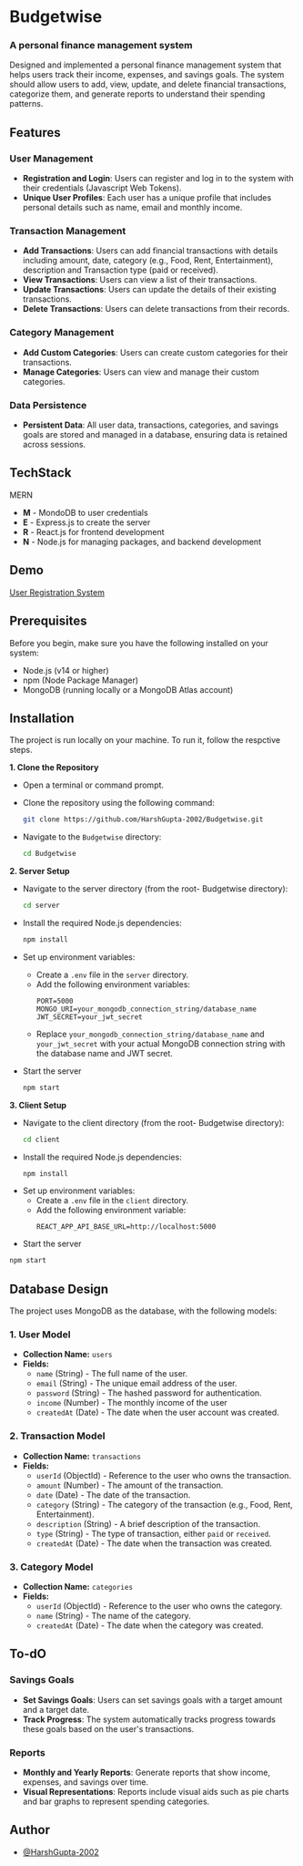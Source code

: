 
# Budgetwise
### A personal finance management system

Designed and implemented a personal finance management system that helps users track their income, expenses, and savings goals. The system should allow users to add, view, update, and delete financial transactions, categorize them, and generate reports to understand their spending patterns.



## Features

### User Management
- **Registration and Login**: Users can register and log in to the system with their credentials (Javascript Web Tokens).
- **Unique User Profiles**: Each user has a unique profile that includes personal details such as name, email and monthly income.

### Transaction Management
- **Add Transactions**: Users can add financial transactions with details including amount, date, category (e.g., Food, Rent, Entertainment), description and Transaction type (paid or received).
- **View Transactions**: Users can view a list of their transactions.
- **Update Transactions**: Users can update the details of their existing transactions.
- **Delete Transactions**: Users can delete transactions from their records.

### Category Management
- **Add Custom Categories**: Users can create custom categories for their transactions.
- **Manage Categories**: Users can view and manage their custom categories.

### Data Persistence
- **Persistent Data**: All user data, transactions, categories, and savings goals are stored and managed in a database, ensuring data is retained across sessions.



## TechStack

MERN

- **M** - MondoDB to user credentials
- **E** - Express.js to create the server
- **R** - React.js for frontend development
- **N** - Node.js for managing packages, and backend development



## Demo

[User Registration System](https://youtu.be/TEaB7sHy2EY)



## Prerequisites

Before you begin, make sure you have the following installed on your system:

- Node.js (v14 or higher)
- npm (Node Package Manager)
- MongoDB (running locally or a MongoDB Atlas account)



## Installation

The project is run locally on your machine. To run it, follow the respctive steps.

**1. Clone the Repository**

   - Open a terminal or command prompt.
   - Clone the repository using the following command:
     ```bash
     git clone https://github.com/HarshGupta-2002/Budgetwise.git
     ```
   - Navigate to the `Budgetwise` directory:
   
     ```bash
     cd Budgetwise
     ```

**2. Server Setup**
   - Navigate to the server directory (from the root- Budgetwise directory):
     ```bash
     cd server
     ```
   - Install the required Node.js dependencies:
     ```bash
     npm install
     ```
   - Set up environment variables:
     - Create a `.env` file in the `server` directory.
     - Add the following environment variables:
       ```env
       PORT=5000
       MONGO_URI=your_mongodb_connection_string/database_name
       JWT_SECRET=your_jwt_secret
       ```
     - Replace `your_mongodb_connection_string/database_name` and `your_jwt_secret` with your actual MongoDB connection string with the database name and JWT secret.
    
- Start the server
    ```bash
    npm start
    ```

**3. Client Setup**
   - Navigate to the client directory (from the root- Budgetwise directory):
     ```bash
     cd client
     ```
   - Install the required Node.js dependencies:
     ```bash
     npm install
     ```
- Set up environment variables:
    - Create a `.env` file in the `client` directory.
    - Add the following environment variable:
        ```env
        REACT_APP_API_BASE_URL=http://localhost:5000
        ```
- Start the server
```bash
npm start
```



## Database Design

The project uses MongoDB as the database, with the following models:

### 1. **User Model**
   - **Collection Name:** `users`
   - **Fields:**
     - `name` (String) - The full name of the user.
     - `email` (String) - The unique email address of the user.
     - `password` (String) - The hashed password for authentication.
     - `income` (Number) - The monthly income of the user
     - `createdAt` (Date) - The date when the user account was created.

### 2. **Transaction Model**
   - **Collection Name:** `transactions`
   - **Fields:**
     - `userId` (ObjectId) - Reference to the user who owns the transaction.
     - `amount` (Number) - The amount of the transaction.
     - `date` (Date) - The date of the transaction.
     - `category` (String) - The category of the transaction (e.g., Food, Rent, Entertainment).
     - `description` (String) - A brief description of the transaction.
     - `type` (String) - The type of transaction, either `paid` or `received`.
     - `createdAt` (Date) - The date when the transaction was created.

### 3. **Category Model**
   - **Collection Name:** `categories`
   - **Fields:**
     - `userId` (ObjectId) - Reference to the user who owns the category.
     - `name` (String) - The name of the category.
     - `createdAt` (Date) - The date when the category was created.



## To-dO

### Savings Goals
- **Set Savings Goals**: Users can set savings goals with a target amount and a target date.
- **Track Progress**: The system automatically tracks progress towards these goals based on the user's transactions.

### Reports
- **Monthly and Yearly Reports**: Generate reports that show income, expenses, and savings over time.
- **Visual Representations**: Reports include visual aids such as pie charts and bar graphs to represent spending categories.



## Author

- [@HarshGupta-2002](https://github.com/HarshGupta-2002)
